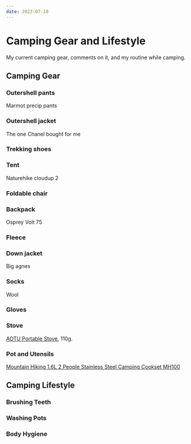 ```yaml
---
date: 2023-07-10
---
```


# Camping Gear and Lifestyle

My current camping gear, comments on it, and my routine while camping.

<!-- more -->

## Camping Gear

### Outershell pants

Marmot precip pants

### Outershell jacket

The one Chanel bought for me

### Trekking shoes

### Tent

Naturehike cloudup 2

### Foldable chair

### Backpack

Osprey Volt 75

### Fleece

### Down jacket

Big agnes

### Socks

Wool

### Gloves

### Stove

[AOTU Portable Stove][aotu-stove], 110g.

### Pot and Utensils

[Mountain Hiking 1.6L 2 People Stainless Steel Camping Cookset MH100][decathlon-cookset]

## Camping Lifestyle

### Brushing Teeth

### Washing Pots

### Body Hygiene

[aotu-stove]: https://www.amazon.com/dp/B07NJYV3NP
[decathlon-cookset]: https://www.decathlon.sg/p/mountain-hiking-1-6l-2-people-stainless-steel-camping-cookset-mh100-grey-blue-quechua-8492725.html
